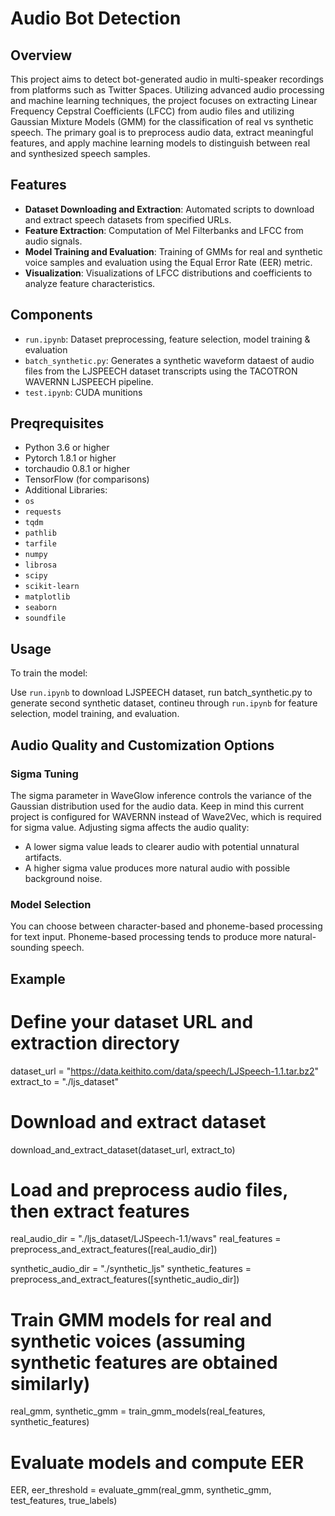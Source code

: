 # Audio Bot Detection

## Overview

This project aims to detect bot-generated audio in multi-speaker recordings from platforms such as Twitter Spaces. Utilizing advanced audio processing and machine learning techniques, the project focuses on extracting Linear Frequency Cepstral Coefficients (LFCC) from audio files and utilizing Gaussian Mixture Models (GMM) for the classification of real vs synthetic speech. The primary goal is to preprocess audio data, extract meaningful features, and apply machine learning models to distinguish between real and synthesized speech samples.

## Features

- **Dataset Downloading and Extraction**: Automated scripts to download and extract speech datasets from specified URLs.
- **Feature Extraction**: Computation of Mel Filterbanks and LFCC from audio signals.
- **Model Training and Evaluation**: Training of GMMs for real and synthetic voice samples and evaluation using the Equal Error Rate (EER) metric.
- **Visualization**: Visualizations of LFCC distributions and coefficients to analyze feature characteristics.

## Components

- `run.ipynb`: Dataset preprocessing, feature selection, model training & evaluation
- `batch_synthetic.py`: Generates a synthetic waveform dataest of audio files from the LJSPEECH dataset transcripts using the TACOTRON WAVERNN LJSPEECH pipeline.
- `test.ipynb`: CUDA munitions

## Preqrequisites

- Python 3.6 or higher
- Pytorch 1.8.1 or higher
- torchaudio 0.8.1 or higher
- TensorFlow (for comparisons)
- Additional Libraries: 
- `os`
- `requests`
- `tqdm`
- `pathlib`
- `tarfile`
- `numpy`
- `librosa`
- `scipy`
- `scikit-learn`
- `matplotlib`
- `seaborn`
- `soundfile`

## Usage

To train the model:

Use `run.ipynb` to download LJSPEECH dataset, run batch_synthetic.py to generate second synthetic dataset, contineu through `run.ipynb` for feature selection, model training, and evaluation.

## Audio Quality and Customization Options

### Sigma Tuning

The sigma parameter in WaveGlow inference controls the variance of the Gaussian distribution used for the audio data. Keep in mind this current project is configured for WAVERNN instead of Wave2Vec, which is required for sigma value. Adjusting sigma affects the audio quality:
- A lower sigma value leads to clearer audio with potential unnatural artifacts.
- A higher sigma value produces more natural audio with possible background noise.

### Model Selection

You can choose between character-based and phoneme-based processing for text input. Phoneme-based processing tends to produce more natural-sounding speech.

## Example

# Define your dataset URL and extraction directory
dataset_url = "https://data.keithito.com/data/speech/LJSpeech-1.1.tar.bz2"
extract_to = "./ljs_dataset"

# Download and extract dataset
download_and_extract_dataset(dataset_url, extract_to)

# Load and preprocess audio files, then extract features
real_audio_dir = "./ljs_dataset/LJSpeech-1.1/wavs"
real_features = preprocess_and_extract_features([real_audio_dir])

synthetic_audio_dir = "./synthetic_ljs"
synthetic_features = preprocess_and_extract_features([synthetic_audio_dir])

# Train GMM models for real and synthetic voices (assuming synthetic features are obtained similarly)
real_gmm, synthetic_gmm = train_gmm_models(real_features, synthetic_features)

# Evaluate models and compute EER
EER, eer_threshold = evaluate_gmm(real_gmm, synthetic_gmm, test_features, true_labels)
